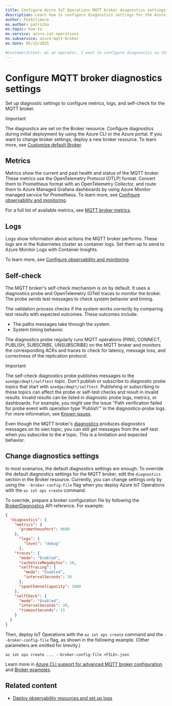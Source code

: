 ```yaml
---
title: Configure Azure IoT Operations MQTT broker diagnostics settings
description: Learn how to configure diagnostics settings for the Azure IoT Operations MQTT broker, like logs, metrics, self-check, and tracing.
author: PatAltimore
ms.author: patricka
ms.topic: how-to
ms.service: azure-iot-operations
ms.subservice: azure-mqtt-broker
ms.date: 05/15/2025

#CustomerIntent: As an operator, I want to configure diagnostics so that I can monitor MQTT broker communications.
---
```


# Configure MQTT broker diagnostics settings
Set up diagnostic settings to configure metrics, logs, and self-check for the MQTT broker.

> [!IMPORTANT]
> The diagnostics are set on the Broker resource. Configure diagnostics during initial deployment by using the Azure CLI or the Azure portal. If you want to change broker settings, deploy a new broker resource. To learn more, see [Customize default Broker](./overview-broker.md#customize-default-broker).
## Metrics

Metrics show the current and past health and status of the MQTT broker. These metrics use the OpenTelemetry Protocol (OTLP) format. Convert them to Prometheus format with an OpenTelemetry Collector, and route them to Azure Managed Grafana dashboards by using Azure Monitor managed service for Prometheus. To learn more, see [Configure observability and monitoring](../configure-observability-monitoring/howto-configure-observability.md).

For a full list of available metrics, see [MQTT broker metrics](../reference/observability-metrics-mqtt-broker.md).

## Logs

Logs show information about actions the MQTT broker performs. These logs are in the Kubernetes cluster as container logs. Set them up to send to Azure Monitor Logs with Container Insights.

To learn more, see [Configure observability and monitoring](../configure-observability-monitoring/howto-configure-observability.md).

## Self-check

The MQTT broker's self-check mechanism is on by default. It uses a diagnostics probe and OpenTelemetry (OTel) traces to monitor the broker. The probe sends test messages to check system behavior and timing.

The validation process checks if the system works correctly by comparing test results with expected outcomes. These outcomes include:

- The paths messages take through the system.
- System timing behavior.

The diagnostics probe regularly runs MQTT operations (PING, CONNECT, PUBLISH, SUBSCRIBE, UNSUBSCRIBE) on the MQTT broker and monitors the corresponding ACKs and traces to check for latency, message loss, and correctness of the replication protocol.

> [!IMPORTANT]
> The self-check diagnostics probe publishes messages to the `azedge/dmqtt/selftest` topic. Don't publish or subscribe to diagnostic probe topics that start with `azedge/dmqtt/selftest`. Publishing or subscribing to these topics can affect the probe or self-test checks and result in invalid results. Invalid results can be listed in diagnostic probe logs, metrics, or dashboards. For example, you might see the issue "Path verification failed for probe event with operation type 'Publish'" in the diagnostics-probe logs. For more information, see [Known issues](../troubleshoot/known-issues.md#mqtt-broker-issues).
>
> Even though the MQTT broker's [diagnostics](../manage-mqtt-broker/howto-broker-diagnostics.md) produces diagnostics messages on its own topic, you can still get messages from the self-test when you subscribe to the `#` topic. This is a limitation and expected behavior.

## Change diagnostics settings

In most scenarios, the default diagnostics settings are enough. To override the default diagnostics settings for the MQTT broker, edit the `diagnostics` section in the Broker resource. Currently, you can change settings only by using the `--broker-config-file` flag when you deploy Azure IoT Operations with the `az iot ops create` command.

To override, prepare a broker configuration file by following the [BrokerDiagnostics](/rest/api/iotoperations/broker/create-or-update#brokerdiagnostics) API reference. For example:

```json
{
  "diagnostics": {
    "metrics": {
      "prometheusPort": 9600
    },
      "logs": {
        "level": "debug"
      },
    "traces": {
      "mode": "Enabled",
      "cacheSizeMegabytes": 16,
      "selfTracing": {
        "mode": "Enabled",
        "intervalSeconds": 30
      },
      "spanChannelCapacity": 1000
    },
    "selfCheck": {
      "mode": "Enabled",
      "intervalSeconds": 30,
      "timeoutSeconds": 15
    }
  }
}
```

Then, deploy IoT Operations with the `az iot ops create` command and the `--broker-config-file` flag, as shown in the following example. (Other parameters are omitted for brevity.)

```azurecli
az iot ops create ... --broker-config-file <FILE>.json
```

Learn more in [Azure CLI support for advanced MQTT broker configuration](https://aka.ms/aziotops-broker-config) and [Broker examples](/rest/api/iotoperations/broker/create-or-update#examples).

## Related content

- [Deploy observability resources and set up logs](../configure-observability-monitoring/howto-configure-observability.md)